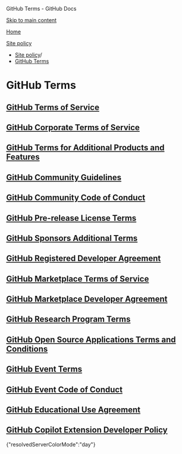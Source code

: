 GitHub Terms - GitHub Docs

[Skip to main content](#main-content)

[Home](/es)

[Site policy](/es/site-policy)

* [Site policy](/es/site-policy)/
* [GitHub Terms](/es/site-policy/github-terms)

GitHub Terms
==========

[GitHub Terms of Service](/es/site-policy/github-terms/github-terms-of-service)
----------

[GitHub Corporate Terms of Service](/es/site-policy/github-terms/github-corporate-terms-of-service)
----------

[GitHub Terms for Additional Products and Features](/es/site-policy/github-terms/github-terms-for-additional-products-and-features)
----------

[GitHub Community Guidelines](/es/site-policy/github-terms/github-community-guidelines)
----------

[GitHub Community Code of Conduct](/es/site-policy/github-terms/github-community-code-of-conduct)
----------

[GitHub Pre-release License Terms](/es/site-policy/github-terms/github-pre-release-license-terms)
----------

[GitHub Sponsors Additional Terms](/es/site-policy/github-terms/github-sponsors-additional-terms)
----------

[GitHub Registered Developer Agreement](/es/site-policy/github-terms/github-registered-developer-agreement)
----------

[GitHub Marketplace Terms of Service](/es/site-policy/github-terms/github-marketplace-terms-of-service)
----------

[GitHub Marketplace Developer Agreement](/es/site-policy/github-terms/github-marketplace-developer-agreement)
----------

[GitHub Research Program Terms](/es/site-policy/github-terms/github-research-program-terms)
----------

[GitHub Open Source Applications Terms and Conditions](/es/site-policy/github-terms/github-open-source-applications-terms-and-conditions)
----------

[GitHub Event Terms](/es/site-policy/github-terms/github-event-terms)
----------

[GitHub Event Code of Conduct](/es/site-policy/github-terms/github-event-code-of-conduct)
----------

[GitHub Educational Use Agreement](/es/site-policy/github-terms/github-educational-use-agreement)
----------

[GitHub Copilot Extension Developer Policy](/es/site-policy/github-terms/github-copilot-extension-developer-policy)
----------

{"resolvedServerColorMode":"day"}

